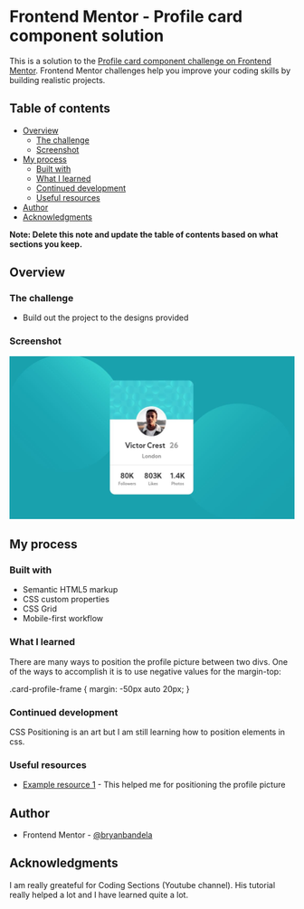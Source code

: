 # Frontend Mentor - Profile card component solution

This is a solution to the [Profile card component challenge on Frontend Mentor](https://www.frontendmentor.io/challenges/profile-card-component-cfArpWshJ). Frontend Mentor challenges help you improve your coding skills by building realistic projects. 

## Table of contents

- [Overview](#overview)
  - [The challenge](#the-challenge)
  - [Screenshot](#screenshot)
- [My process](#my-process)
  - [Built with](#built-with)
  - [What I learned](#what-i-learned)
  - [Continued development](#continued-development)
  - [Useful resources](#useful-resources)
- [Author](#author)
- [Acknowledgments](#acknowledgments)

**Note: Delete this note and update the table of contents based on what sections you keep.**

## Overview

### The challenge

- Build out the project to the designs provided

### Screenshot

![](images/my-screenshot.JPG)


## My process

### Built with

- Semantic HTML5 markup
- CSS custom properties
- CSS Grid
- Mobile-first workflow

### What I learned
There are many ways to position the profile picture between two divs. One of the ways to accomplish it is to use negative values for the margin-top: 

.card-profile-frame {
    margin: -50px auto 20px;
}

### Continued development

CSS Positioning is an art but I am still learning how to position elements in css. 

### Useful resources

- [Example resource 1](https://www.youtube.com/watch?v=vjObtWO5RvU&t=1314s&ab_channel=CodingSections) - This helped me for positioning the profile picture


## Author


- Frontend Mentor - [@bryanbandela](https://www.frontendmentor.io/profile/bryanbandela)



## Acknowledgments
I am really greateful for Coding Sections (Youtube channel). His tutorial really helped a lot and I have learned quite a lot.